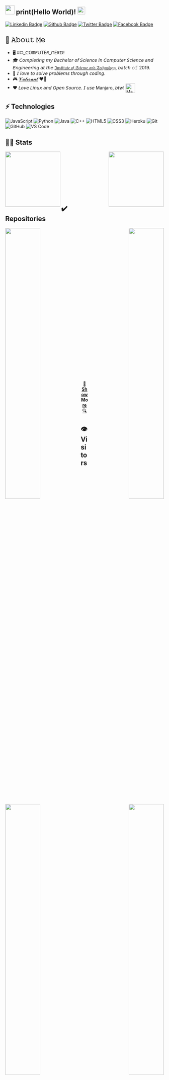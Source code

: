## <img src="https://github.com/TheDudeThatCode/TheDudeThatCode/blob/master/Assets/Hi.gif" width="29px"> print(Hello World)!&nbsp;<img src="https://github.com/TheDudeThatCode/TheDudeThatCode/blob/master/Assets/Earth.gif" width="24px">

[![Linkedin Badge](https://img.shields.io/badge/-mdsarwarjahan--sabit-blue?style=flat-square&logo=Linkedin&logoColor=white&link=https://www.linkedin.com/in/fatin-shadab-a6b11b1b8/)](https://www.linkedin.com/in/fatin-shadab-a6b11b1b8/) [![Github Badge](https://img.shields.io/badge/-FatinShadab-000000?style=flat-square&logo=Github&logoColor=white&link=https://github.com/FatinShadab)](https://github.com/FatinShadab) [![Twitter Badge](https://img.shields.io/badge/-@MS__Jahan__Sabit-1da1f2?style=flat-square&logo=Twitter&logoColor=white&link=https://twitter.com/MS_Jahan_Sabit)](https://twitter.com/MS_Jahan_Sabit) [![Facebook Badge](https://img.shields.io/badge/-Fatin_Shadab-0572e6?style=flat-square&logo=Facebook&logoColor=white&link=https://www.facebook.com/fatin.shadab.1)](https://www.facebook.com/fatin.shadab.1)

## :book: 𝙰𝚋𝚘𝚞𝚝 𝙼𝚎
- 🖥  #ᗩ_ᑕOᗰᑭᑌTEᖇ_ᑎEᖇᗪ!
- 🎓  𝘊𝘰𝘮𝘱𝘭𝘦𝘵𝘪𝘯𝘨 𝘮𝘺 𝘉𝘢𝘤𝘩𝘦𝘭𝘰𝘳 𝘰𝘧 𝘚𝘤𝘪𝘦𝘯𝘤𝘦 𝘪𝘯 𝘊𝘰𝘮𝘱𝘶𝘵𝘦𝘳 𝘚𝘤𝘪𝘦𝘯𝘤𝘦 𝘢𝘯𝘥 𝘌𝘯𝘨𝘪𝘯𝘦𝘦𝘳𝘪𝘯𝘨 𝘢𝘵 𝘵𝘩𝘦 [ℑ𝔫𝔰𝔱𝔦𝔱𝔲𝔱𝔢 𝔬𝔣 𝔖𝔠𝔦𝔢𝔫𝔠𝔢 𝔞𝔫𝔡 𝔗𝔢𝔠𝔥𝔫𝔬𝔩𝔬𝔤𝔶](https://ist.edu.bd/), 𝘣𝘢𝘵𝘤𝘩 𝚘𝚏 2019.
- 🤔  𝘐 𝘭𝘰𝘷𝘦 𝘵𝘰 𝘴𝘰𝘭𝘷𝘦 𝘱𝘳𝘰𝘣𝘭𝘦𝘮𝘴 𝘵𝘩𝘳𝘰𝘶𝘨𝘩 𝘤𝘰𝘥𝘪𝘯𝘨.
- 🎮  [𝓥𝓪𝓵𝓸𝓻𝓪𝓷𝓽](https://playvalorant.com/) ❤️‍🔥
- ❤️  𝘓𝘰𝘷𝘦 𝘓𝘪𝘯𝘶𝘹 𝘢𝘯𝘥 𝘖𝘱𝘦𝘯 𝘚𝘰𝘶𝘳𝘤𝘦. 𝘐 𝘶𝘴𝘦 Manjaro, 𝘣𝘵𝘸! [<img src="https://upload.wikimedia.org/wikipedia/commons/3/3e/Manjaro-logo.svg" height="30em" align="center" alt="Manjaro Linux Logo" title="Manjaro Linux Logo"/>](https://manjaro.org/)



## ⚡ Technologies

![JavaScript](https://img.shields.io/badge/-JavaScript-black?style=flat-square&logo=javascript)
![Python](https://img.shields.io/badge/-Python-black?style=flat-square&logo=Python)
![Java](https://img.shields.io/badge/-Java-E34A86?style=flat-square&logo=java)
![C++](https://img.shields.io/badge/-C++-00599C?style=flat-square&logo=c)
![HTML5](https://img.shields.io/badge/-HTML5-E34F26?style=flat-square&logo=html5&logoColor=white)
![CSS3](https://img.shields.io/badge/-CSS3-1572B6?style=flat-square&logo=css3)
![Heroku](https://img.shields.io/badge/-Heroku-430098?style=flat-square&logo=heroku)
![Git](https://img.shields.io/badge/-Git-black?style=flat-square&logo=git)
![GitHub](https://img.shields.io/badge/-GitHub-181717?style=flat-square&logo=github)
![VS Code](https://img.shields.io/badge/-VSCode-%23007ACC?style=flat-square&logo=visual-studio-code)



## 🏃‍♂️ Stats
<p>
  <a href="https://github.com/anuraghazra/github-readme-stats" title="Go to Source">
    <img height="175" align="left" src="https://github-readme-stats.vercel.app/api?username=ms-jahan&show_icons=true&theme=gotham">
  </a>
  
  <a href="https://github.com/anuraghazra/github-readme-stats">
  <img height="175" align="right" src="https://github-readme-stats.vercel.app/api/top-langs/?username=ms-jahan&title_color=2aa889&text_color=99d1ce&icon_color=2bbc8a&bg_color=0c1014&langs_count=10&layout=compact" />
  </a>
</p>

<br><br><br><br>
<br><br><br><br>


## ✔️ Repositories

<p width="100%">
  <a align="left" href="https://github.com/prodipto27/prodipto27.github.io" title="Algorithms"><img  width="47%" align="left" src="https://github-readme-stats.vercel.app/api/pin/?username=prodipto27&repo=prodipto27.github.io&theme=gotham"></a><a align="right" href="https://github.com/ms-jahan/prayer-times-pwa" title="Data Structures"><img  width="47%" align="right" src="https://github-readme-stats.vercel.app/api/pin/?username=ms-jahan&repo=prayer-times-pwa&theme=gotham"></a>
</p>
<br><br>
<p width="100%">
  <a align="left" href="https://github.com/ms-jahan/DowsTAR" title="DowsTAR"><img  width="47%" align="left" src="https://github-readme-stats.vercel.app/api/pin/?username=ms-jahan&repo=DowsTAR&theme=gotham"></a>
  <a align="right" href="https://github.com/ms-jahan/pyMessToTele" title="Artificial Neural Networks"><img  width="47%" align="right" src="https://github-readme-stats.vercel.app/api/pin/?username=ms-jahan&repo=pyMessToTele&theme=gotham"></a>
</p>
<br><br>
<p width="100%">
  <a align="left" href="https://github.com/ms-jahan/Messenger-Account-Deactivation-Monitor" title="Messenger-Account-Deactivation-Monitor"><img  width="47%" align="left" src="https://github-readme-stats.vercel.app/api/pin/?username=ms-jahan&repo=Messenger-Account-Deactivation-Monitor&theme=gotham"></a>
  <a align="right" href="https://github.com/ms-jahan/Messenger-Image-Bulk-Downloader" title="Messenger-Image-Bulk-Downloader"><img  width="47%" align="right" src="https://github-readme-stats.vercel.app/api/pin/?username=ms-jahan&repo=Messenger-Image-Bulk-Downloader&theme=gotham"></a>
</p>
<br><br>
<p width="100%">
  <a align="left" href="https://github.com/ms-jahan/Messenger-Message-Logger" title="Messenger-Message-Logger"><img  width="47%" align="left" src="https://github-readme-stats.vercel.app/api/pin/?username=ms-jahan&repo=Messenger-Message-Logger&theme=gotham"></a>
  <a align="right" href="https://github.com/ms-jahan/fb-auto-reply-py" title="fb-auto-reply-py"><img  width="47%" align="right" src="https://github-readme-stats.vercel.app/api/pin/?username=ms-jahan&repo=fb-auto-reply-py&theme=gotham"></a>
</p>
<br><br><br><br><br><br><br><br>
<br><br><br><br><br><br><br><br><br><br><br>
<h4 align="center">
  <a align="center" href=https://github.com/ms-jahan?tab=repositories" title="Show Repositories">🔎 Show More 🔍</a>
</h4>

## 👁️ Visitors
![visitors](https://visitor-badge-reloaded.herokuapp.com/badge?page_id=ms-jahan.ms-jahan&color=00cf00)

(Since <b>10 March, 2021 | 12:08 am</b>)

